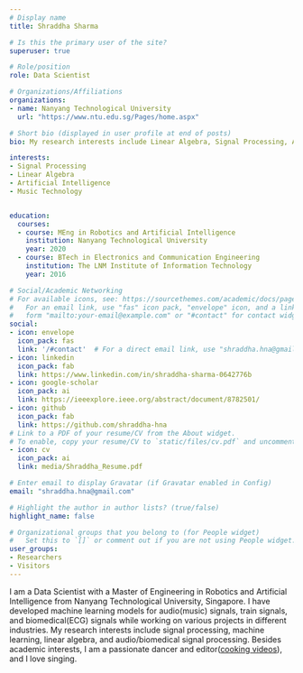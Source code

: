 ```yaml
---
# Display name
title: Shraddha Sharma

# Is this the primary user of the site?
superuser: true

# Role/position
role: Data Scientist

# Organizations/Affiliations
organizations:
- name: Nanyang Technological University
  url: "https://www.ntu.edu.sg/Pages/home.aspx"

# Short bio (displayed in user profile at end of posts)
bio: My research interests include Linear Algebra, Signal Processing, Artificial Intelligence, Music Signal Processing, Machine Learning.

interests:
- Signal Processing
- Linear Algebra
- Artificial Intelligence
- Music Technology


education:
  courses:
  - course: MEng in Robotics and Artificial Intelligence
    institution: Nanyang Technological University
    year: 2020
  - course: BTech in Electronics and Communication Engineering
    institution: The LNM Institute of Information Technology
    year: 2016

# Social/Academic Networking
# For available icons, see: https://sourcethemes.com/academic/docs/page-builder/#icons
#   For an email link, use "fas" icon pack, "envelope" icon, and a link in the
#   form "mailto:your-email@example.com" or "#contact" for contact widget.
social:
- icon: envelope
  icon_pack: fas
  link: '/#contact'  # For a direct email link, use "shraddha.hna@gmail.com".
- icon: linkedin
  icon_pack: fab
  link: https://www.linkedin.com/in/shraddha-sharma-0642776b
- icon: google-scholar
  icon_pack: ai
  link: https://ieeexplore.ieee.org/abstract/document/8782501/
- icon: github
  icon_pack: fab
  link: https://github.com/shraddha-hna
# Link to a PDF of your resume/CV from the About widget.
# To enable, copy your resume/CV to `static/files/cv.pdf` and uncomment the lines below.
- icon: cv
  icon_pack: ai
  link: media/Shraddha_Resume.pdf

# Enter email to display Gravatar (if Gravatar enabled in Config)
email: "shraddha.hna@gmail.com"

# Highlight the author in author lists? (true/false)
highlight_name: false

# Organizational groups that you belong to (for People widget)
#   Set this to `[]` or comment out if you are not using People widget.
user_groups:
- Researchers
- Visitors
---
```


I am a Data Scientist with a Master of Engineering in Robotics and Artificial Intelligence from Nanyang Technological University, Singapore. I have developed machine learning models for audio(music) signals, train signals, and biomedical(ECG) signals while working on various projects in different industries. My research interests include signal processing, machine learning, linear algebra, and audio/biomedical signal processing. Besides academic interests, I am a passionate dancer and editor([cooking videos](https://youtube.com/@TwoStatesRasoi?si=yQD8GpNS0pNgFs5F)), and I love singing.
